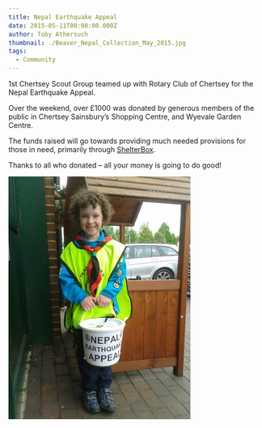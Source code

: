 ```yaml
---
title: Nepal Earthquake Appeal
date: 2015-05-11T00:00:00.000Z
author: Toby Athersuch
thumbnail: ./Beaver_Nepal_Collection_May_2015.jpg
tags:
  - Community
---
```


1st Chertsey Scout Group teamed up with Rotary Club of Chertsey for the Nepal Earthquake Appeal.

Over the weekend, over £1000 was donated by generous members of the public in Chertsey Sainsbury’s Shopping Centre, and Wyevale Garden Centre.

The funds raised will go towards providing much needed provisions for those in need, primarily through [ShelterBox](http://www.shelterbox.org/news_global.php?id=1354).

Thanks to all who donated – all your money is going to do good!

![Beaver raising money](./Beaver_Nepal_Collection_May_2015.jpg)
